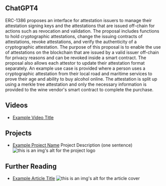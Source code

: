 ## ChatGPT4

ERC-1386 proposes an interface for attestation issuers to manage their attestation signing keys and the attestations that are issued off-chain for actions such as revocation and validation. The proposal includes functions to hold cryptographic attestations, change the issuing contracts of attestations, revoke attestations, and verify the authenticity of a cryptographic attestation. The purpose of this proposal is to enable the use of attestations on the blockchain that are issued by a valid issuer off-chain for privacy reasons and can be revoked inside a smart contract. The proposal also allows each attestor to update their attestation format separately. An example use case is provided where a person uses a cryptographic attestation from their local road and maritime services to prove their age and ability to buy alcohol online. The attestation is split up using a merkle tree attestation and only the necessary information is provided to the wine vendor's smart contract to complete the purchase.

## Videos

- [Example Video Title](https://www.youtube.com/watch?v=TDGq4aeevgY)

## Projects

- [Example Project Name](https://xxxx.xxx/xxxxx) Project Description (one sentence) ![this is an img's alt for the project logo](https://xxxx.xxx/project-logo.xxx)

## Further Reading

- [Example Article Title](https://xxxx.xxx/xxxxx) ![this is an img's alt for the article cover](https://xxxx.xxx/article-cover.xxx)
